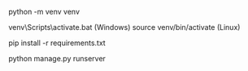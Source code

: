 
python -m venv venv

venv\Scripts\activate.bat (Windows)
source venv/bin/activate (Linux)

pip install -r requirements.txt

python manage.py runserver
